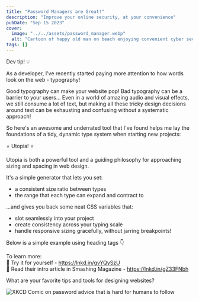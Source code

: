 ```yaml
---
title: "Password Managers are Great!"
description: "Improve your online security, at your convenience"
pubDate: "Sep 15 2023"
cover:
  image: "../../assets/password_manager.webp"
  alt: "Cartoon of happy old man on beach enjoying convenient cyber security"
tags: []
---
```


Dev tip! 💡

As a developer, I've recently started paying more attention to how words look on the web - typography!

Good typography can make your website pop! Bad typography can be a barrier to your users... Even in a world of amazing audio and visual effects, we still consume a lot of text, but making all these tricky design decisions around text can be exhausting and confusing without a systematic approach!

So here's an awesome and underrated tool that I've found helps me lay the foundations of a tidy, dynamic type system when starting new projects:

⭐ Utopia! ⭐

Utopia is both a powerful tool and a guiding philosophy for approaching sizing and spacing in web design.

It's a simple generator that lets you set:

- a consistent size ratio between types
- the range that each type can expand and contract to

...and gives you back some neat CSS variables that:

- slot seamlessly into your project
- create consistency across your typing scale
- handle responsive sizing gracefully, without jarring breakpoints!

Below is a simple example using heading tags 👇

To learn more:  
🔗 Try it for yourself - https://lnkd.in/gvYQySzU  
🔗 Read their intro article in Smashing Magazine - https://lnkd.in/gZ33FNbh

What are your favorite tips and tools for designing websites?

<Image src="https://imgs.xkcd.com/comics/password_strength.png" alt="XKCD Comic on password advice that is hard for humans to follow" />
